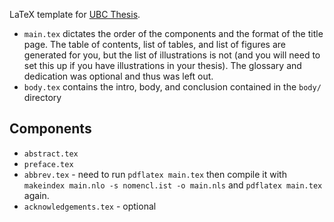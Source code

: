 LaTeX template for [UBC Thesis](https://www.grad.ubc.ca/current-students/dissertation-thesis-preparation/structure-theses-dissertations).

- `main.tex` dictates the order of the components and the format of the title page. The table of contents, list of tables, and list of figures are generated for you, but the list of illustrations is not (and you will need to set this up if you have illustrations in your thesis). The glossary and dedication was optional and thus was left out.
- `body.tex` contains the intro, body, and conclusion contained in the `body/`  directory

## Components
- `abstract.tex`
- `preface.tex`
- `abbrev.tex` - need to run `pdflatex main.tex` then compile it with `makeindex main.nlo -s nomencl.ist -o main.nls` and `pdflatex main.tex` again.
- `acknowledgements.tex` - optional
